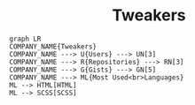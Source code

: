 <h1 align="center">Tweakers</h1>

```mermaid
graph LR
COMPANY_NAME{Tweakers}
COMPANY_NAME ---> U{Users} ---> UN[3]
COMPANY_NAME ---> R{Repositories} ---> RN[3]
COMPANY_NAME ---> G{Gists} ---> GN[5]
COMPANY_NAME ---> ML{Most Used<br>Languages}
ML --> HTML[HTML]
ML --> SCSS[SCSS]
```
